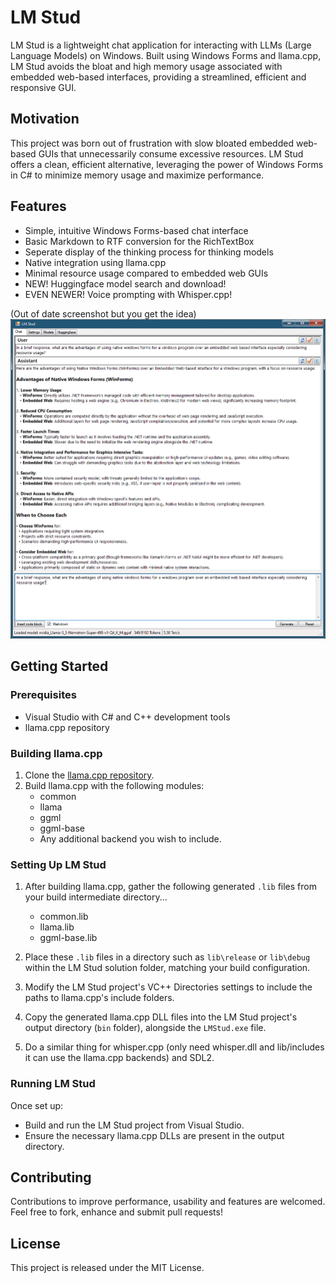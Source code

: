 # LM Stud

LM Stud is a lightweight chat application for interacting with LLMs (Large Language Models) on Windows. Built using Windows Forms and llama.cpp, LM Stud avoids the bloat and high memory usage associated with embedded web-based interfaces, providing a streamlined, efficient and responsive GUI.

## Motivation

This project was born out of frustration with slow bloated embedded web-based GUIs that unnecessarily consume excessive resources. LM Stud offers a clean, efficient alternative, leveraging the power of Windows Forms in C# to minimize memory usage and maximize performance.

## Features

- Simple, intuitive Windows Forms-based chat interface
- Basic Markdown to RTF conversion for the RichTextBox
- Seperate display of the thinking process for thinking models
- Native integration using llama.cpp
- Minimal resource usage compared to embedded web GUIs
- NEW! Huggingface model search and download!
- EVEN NEWER! Voice prompting with Whisper.cpp!

(Out of date screenshot but you get the idea)
![LM Stud Chat Interface](./screenshots/LMStud_Chat.png)

## Getting Started

### Prerequisites

- Visual Studio with C# and C++ development tools
- llama.cpp repository

### Building llama.cpp

1. Clone the [llama.cpp repository](https://github.com/ggerganov/llama.cpp).
2. Build llama.cpp with the following modules:
   - common
   - llama
   - ggml
   - ggml-base
   - Any additional backend you wish to include.

### Setting Up LM Stud

1. After building llama.cpp, gather the following generated `.lib` files from your build intermediate directory...
   - common.lib
   - llama.lib
   - ggml-base.lib

3. Place these `.lib` files in a directory such as `lib\release` or `lib\debug` within the LM Stud solution folder, matching your build configuration.
4. Modify the LM Stud project's VC++ Directories settings to include the paths to llama.cpp's include folders.
5. Copy the generated llama.cpp DLL files into the LM Stud project's output directory (`bin` folder), alongside the `LMStud.exe` file.
6. Do a similar thing for whisper.cpp (only need whisper.dll and lib/includes it can use the llama.cpp backends) and SDL2.

### Running LM Stud

Once set up:

- Build and run the LM Stud project from Visual Studio.
- Ensure the necessary llama.cpp DLLs are present in the output directory.

## Contributing

Contributions to improve performance, usability and features are welcomed. Feel free to fork, enhance and submit pull requests!

## License

This project is released under the MIT License.
